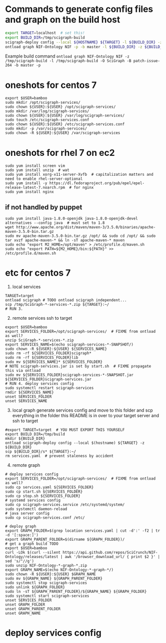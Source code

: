 # Commands to generate config files and graph on the build host

``` bash
export TARGET=localhost  # set this!
export BUILD_DIR=/tmp/scigraph-build
scigraph-deploy config --local ${HOSTNAME} ${TARGET} -l ${BUILD_DIR} -z ${BUILD_DIR}
ontload graph NIF-Ontology NIF -p -b master -l ${BUILD_DIR} -z ${BUILD_DIR}
```

Example build command `ontload graph NIF-Ontology NIF -z /tmp/scigraph-build -l /tmp/scigraph-build -O SciGraph -B patch-issue-264 -b master -p`

# oneshots for centos 7

```
export $USER=bamboo
sudo mkdir /opt/scigraph-services/
sudo chown ${USER}:${USER} /opt/scigraph-services/
sudo mkdir /var/log/scigraph-services/
sudo chown ${USER}:${USER} /var/log/scigraph-services/
sudo touch /etc/scigraph-services.conf
sudo chown ${USER}:${USER} /etc/scigraph-services.conf
sudo mkdir -p /var/scigraph-services/
sudo chown -R ${USER}:${USER} /var/scigraph-services
```

# oneshots for rhel 7 on ec2

```
sudo yum install screen vim
sudo yum install unzip  # wat
sudo yum install xorg-x11-server-Xvfb  # capitalization matters and need to enable rhel-server-optional
sudo yum install -y https://dl.fedoraproject.org/pub/epel/epel-release-latest-7.noarch.rpm  # for nginx
sudo yum install nginx
```

## if not handled by puppet

```
sudo yum install java-1.8.0-openjdk java-1.8.0-openjdk-devel
alternatives --config java  # must set to 1.8
wget http://www.apache.org/dist/maven/maven-3/3.5.0/binaries/apache-maven-3.5.0-bin.tar.gz
sudo mv apache-maven-3.5.0-bin.tar.gz /opt/ && sudo cd /opt/ && sudo tar xvzf apache-maven-* && ln -sT apache-maven-* maven
sudo echo "export M2_HOME=/opt/maven" > /etc/profile.d/maven.sh
sudo echo "export PATH=${M2_HOME}/bin:${PATH}" >> /etc/profile.d/maven.sh
```

# etc for centos 7
1. local services

```
TARGET=target
ontload scigraph # TODO ontload scigraph independent...
scp /tmp/SciGraph-*-services-*.zip ${TARGET}:~/
# RUN 3.
```

2. remote services ssh to target

```
export $USER=bamboo
export SERVICES_FOLDER=/opt/scigraph-services/  # FIXME from ontload as well?
unzip SciGraph-*-services-*.zip
export SERVICES_NAME=$(echo scigraph-services-*-SNAPSHOT/)
sudo chown -R ${USER}:${USER} ${SERVICES_NAME}
sudo rm -rf ${SERVICES_FOLDER}scigraph*
sudo rm -rf ${SERVICES_FOLDER}lib
sudo mv ${SERVICES_NAME}* ${SERVICES_FOLDER}
# NOTE scigraph-services.jar is set by start.sh  # FIXME propagate this via ontload
sudo mv ${SERVICES_FOLDER}scigraph-services-*-SNAPSHOT.jar ${SERVICES_FOLDER}scigraph-services.jar
# RUN 4. deploy services config
sudo systemctl restart scigraph-services
rmdir ${SERVICES_NAME}
unset SERVICES_FOLDER
unset SERVICES_NAME
```

3. local graph generate services config and move to this folder and scp everything in the folder
this README is in over to your target server and ssh to target 

```
#export TARGET=target  # YOU MUST EXPORT THIS YOURSELF
export BUILD_DIR=/tmp/build
mkdir ${BUILD_DIR}
ontload scigraph-deploy config --local $(hostname) ${TARGET} -z ${BUILD_DIR}
scp ${BUILD_DIR}/s* ${TARGET}:~/
rm services.yaml  # prevent staleness by accident
```

4. remote graph

```
# deploy services config
export SERVICES_FOLDER=/opt/scigraph-services/  # FIXME from ontload as well?
sudo cp services.yaml ${SERVICES_FOLDER}
sudo cp start.sh ${SERVICES_FOLDER}
sudo cp stop.sh ${SERVICES_FOLDER}
# systemd services config
sudo cp scigraph-services.service /etc/systemd/system/
sudo systemctl daemon-reload
# java server config
sudo cp scigraph-services.conf /etc/

# deploy graph
export GRAPH_FOLDER=$(grep location services.yaml | cut -d':' -f2 | tr -d '[:space:]')
export GRAPH_PARENT_FOLDER=$(dirname ${GRAPH_FOLDER})/
# get a graph build TODO
export $USER=bamboo
curl -LOk $(curl --silent https://api.github.com/repos/SciCrunch/NIF-Ontology/releases/latest | awk '/browser_download_url/ { print $2 }' | sed 's/"//g')
sudo unzip NIF-Ontology-*-graph-*.zip
export GRAPH_NAME=$(echo NIF-Ontology-*-graph-*/)
sudo chown -R ${USER}:${USER} $GRAPH_NAME
sudo mv ${GRAPH_NAME} ${GRAPH_PARENT_FOLDER}
sudo systemctl stop scigraph-services
sudo unlink ${GRAPH_FOLDER}
sudo ln -sT ${GRAPH_PARENT_FOLDER}/${GRAPH_NAME} ${GRAPH_FOLDER}
sudo systemctl start scigraph-services
unset SERVICES_FOLDER
unset GRAPH_FOLDER
unset GRAPH_PARENT_FOLDER
unset GRAPH_NAME
```

# deploy services config
